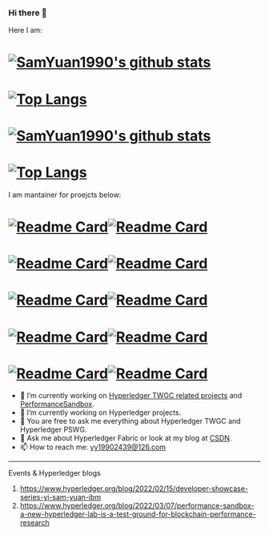 ### Hi there 👋

Here I am:
# [![SamYuan1990's github stats](https://github-readme-stats.vercel.app/api?username=SamYuan1990&show_icons=true&include_all_commits=true&theme=tokyonight#gh-dark-mode-only)](https://github-readme-stats.vercel.app/api?username=SamYuan1990&show_icons=true&include_all_commits=true#gh-dark-mode-only) 
# [![Top Langs](https://github-readme-stats.vercel.app/api/top-langs/?username=SamYuan1990&layout=default&theme=tokyonight#gh-dark-mode-only)](https://github-readme-stats.vercel.app/api/top-langs/?username=SamYuan1990&layout=default#gh-dark-mode-only)
# [![SamYuan1990's github stats](https://github-readme-stats.vercel.app/api?username=SamYuan1990&show_icons=true&include_all_commits=true&theme=default#gh-light-mode-only)](https://github-readme-stats.vercel.app/api?username=SamYuan1990&show_icons=true&include_all_commits=true#gh-light-mode-only) 
# [![Top Langs](https://github-readme-stats.vercel.app/api/top-langs/?username=SamYuan1990&layout=default&theme=default#gh-light-mode-only)](https://github-readme-stats.vercel.app/api/top-langs/?username=SamYuan1990&layout=default#gh-light-mode-only)

I am mantainer for proejcts below:
# [![Readme Card](https://github-readme-stats.vercel.app/api/pin/?username=Hyperledger-TWGC&repo=tape&theme=tokyonight#gh-dark-mode-only)](https://github.com/Hyperledger-TWGC/tape)[![Readme Card](https://github-readme-stats.vercel.app/api/pin/?username=Hyperledger-TWGC&repo=tape&theme=default##gh-light-mode-only)](https://github.com/Hyperledger-TWGC/tape)
# [![Readme Card](https://github-readme-stats.vercel.app/api/pin/?username=hyperledger-labs&repo=PerformanceSandBox&theme=tokyonight#gh-dark-mode-only)](https://github.com/hyperledger-labs/PerformanceSandBox)[![Readme Card](https://github-readme-stats.vercel.app/api/pin/?username=hyperledger-labs&repo=PerformanceSandBox&theme=default#gh-light-mode-only)](https://github.com/hyperledger-labs/PerformanceSandBox)
# [![Readme Card](https://github-readme-stats.vercel.app/api/pin/?username=SamYuan1990&repo=Probe&theme=tokyonight#gh-dark-mode-only)](https://github.com/SamYuan1990/Probe)[![Readme Card](https://github-readme-stats.vercel.app/api/pin/?username=SamYuan1990&repo=Probe&theme=default#gh-light-mode-only)](https://github.com/SamYuan1990/Probe)
# [![Readme Card](https://github-readme-stats.vercel.app/api/pin/?username=Hyperledger-TWGC&repo=java-gm&theme=tokyonight#gh-dark-mode-only)](https://github.com/Hyperledger-TWGC/java-gm)[![Readme Card](https://github-readme-stats.vercel.app/api/pin/?username=Hyperledger-TWGC&repo=java-gm&theme=default#gh-light-mode-only)](https://github.com/Hyperledger-TWGC/java-gm)
# [![Readme Card](https://github-readme-stats.vercel.app/api/pin/?username=Hyperledger-TWGC&repo=GM-interoperability&theme=tokyonight#gh-dark-mode-only)](https://github.com/Hyperledger-TWGC/GM-interoperability)[![Readme Card](https://github-readme-stats.vercel.app/api/pin/?username=Hyperledger-TWGC&repo=GM-interoperability&theme=default#gh-light-mode-only)](https://github.com/Hyperledger-TWGC/GM-interoperability)

- 🔭 I’m currently working on [Hyperledger TWGC related projects](https://github.com/Hyperledger-TWGC) and [PerformanceSandbox](https://github.com/hyperledger-labs/PerformanceSandBox).
- 🌱 I’m currently working on Hyperledger projects.
- 🌱 You are free to ask me everything about Hyperledger TWGC and Hyperledger PSWG.
- 💬 Ask me about Hyperledger Fabric or look at my blog at [CSDN](https://blog.csdn.net/oe1019).
- 📫 How to reach me: yy19902439@126.com

---
Events & Hyperledger blogs
1. https://www.hyperledger.org/blog/2022/02/15/developer-showcase-series-yi-sam-yuan-ibm
1. https://www.hyperledger.org/blog/2022/03/07/performance-sandbox-a-new-hyperledger-lab-is-a-test-ground-for-blockchain-performance-research

<!--
**SamYuan1990/SamYuan1990** is a ✨ _special_ ✨ repository because its `README.md` (this file) appears on your GitHub profile.

Here are some ideas to get you started:

- 😄 Pronouns: ...
- ⚡ Fun fact: ...

- 👯 I’m looking to collaborate on https://github.com/SamYuan1990/Probe
- 🤔 I’m looking for help with https://github.com/SamYuan1990/Probe
-->
